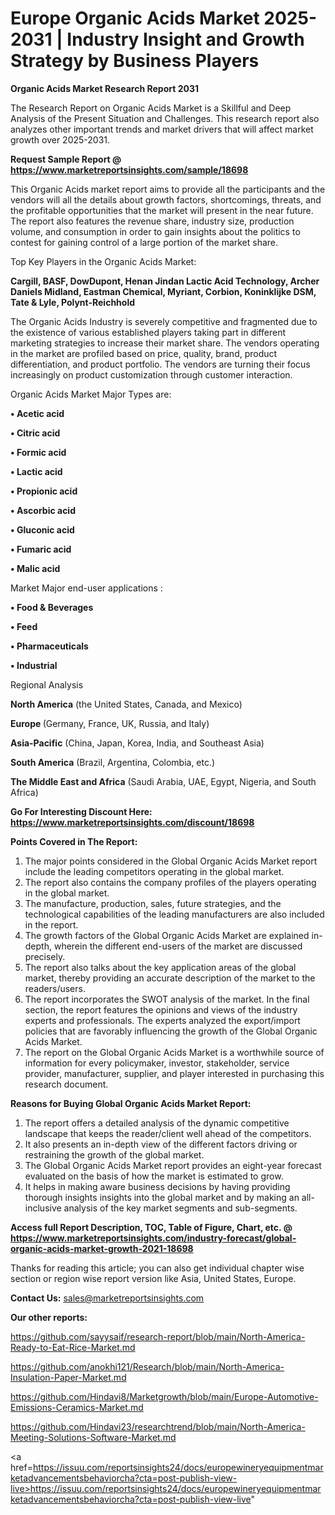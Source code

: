  # Europe Organic Acids Market 2025-2031 | Industry Insight and Growth Strategy by Business Players

<strong>Organic Acids Market Research Report 2031</strong>

The Research Report on Organic Acids Market is a Skillful and Deep Analysis of the Present Situation and Challenges. This research report also analyzes other important trends and market drivers that will affect market growth over 2025-2031.

<strong>Request Sample Report @ <a href=https://www.marketreportsinsights.com/sample/18698>https://www.marketreportsinsights.com/sample/18698</a></strong>

This Organic Acids market report aims to provide all the participants and the vendors will all the details about growth factors, shortcomings, threats, and the profitable opportunities that the market will present in the near future. The report also features the revenue share, industry size, production volume, and consumption in order to gain insights about the politics to contest for gaining control of a large portion of the market share.

Top Key Players in the Organic Acids Market:

<strong>Cargill, BASF, DowDupont, Henan Jindan Lactic Acid Technology, Archer Daniels Midland, Eastman Chemical, Myriant, Corbion, Koninklijke DSM, Tate & Lyle, Polynt-Reichhold</strong>

The Organic Acids Industry is severely competitive and fragmented due to the existence of various established players taking part in different marketing strategies to increase their market share. The vendors operating in the market are profiled based on price, quality, brand, product differentiation, and product portfolio. The vendors are turning their focus increasingly on product customization through customer interaction.

Organic Acids Market Major Types are:

<strong>• Acetic acid

• Citric acid

• Formic acid

• Lactic acid

• Propionic acid

• Ascorbic acid

• Gluconic acid

• Fumaric acid

• Malic acid</strong>

Market Major end-user applications :

<strong>• Food & Beverages

• Feed

• Pharmaceuticals

• Industrial</strong>

Regional Analysis

</u><strong><b>North America</b></strong> (the United States, Canada, and Mexico)

<strong><b>Europe </b></strong>(Germany, France, UK, Russia, and Italy)

<strong><b>Asia-Pacific</b></strong> (China, Japan, Korea, India, and Southeast Asia)

<strong><b>South America</b></strong> (Brazil, Argentina, Colombia, etc.)

<strong><b>The Middle East and Africa</b></strong> (Saudi Arabia, UAE, Egypt, Nigeria, and South Africa)

<strong>Go For Interesting Discount Here: <a href=https://www.marketreportsinsights.com/discount/18698>https://www.marketreportsinsights.com/discount/18698</a></strong>

<strong>Points Covered in The Report:</strong>
<ol>
  <li>The major points considered in the Global Organic Acids Market report include the leading competitors operating in the global market.</li>
  <li>The report also contains the company profiles of the players operating in the global market.</li>
  <li>The manufacture, production, sales, future strategies, and the technological capabilities of the leading manufacturers are also included in the report.</li>
  <li>The growth factors of the Global Organic Acids Market are explained in-depth, wherein the different end-users of the market are discussed precisely.</li>
  <li>The report also talks about the key application areas of the global market, thereby providing an accurate description of the market to the readers/users.</li>
  <li>The report incorporates the SWOT analysis of the market. In the final section, the report features the opinions and views of the industry experts and professionals. The experts analyzed the export/import policies that are favorably influencing the growth of the Global Organic Acids Market.</li>
  <li>The report on the Global Organic Acids Market is a worthwhile source of information for every policymaker, investor, stakeholder, service provider, manufacturer, supplier, and player interested in purchasing this research document.</li>
</ol>
<strong>Reasons for Buying Global Organic Acids Market Report:</strong>

<ol>
  <li>The report offers a detailed analysis of the dynamic competitive landscape that keeps the reader/client well ahead of the competitors.</li>
  <li>It also presents an in-depth view of the different factors driving or restraining the growth of the global market.</li>
  <li>The Global Organic Acids Market report provides an eight-year forecast evaluated on the basis of how the market is estimated to grow.</li>
  <li>It helps in making aware business decisions by having providing thorough insights insights into the global market and by making an all-inclusive analysis of the key market segments and sub-segments.</li>
</ol>
<strong>Access full Report Description, TOC, Table of Figure, Chart, etc. @ <a href=https://www.marketreportsinsights.com/industry-forecast/global-organic-acids-market-growth-2021-18698>https://www.marketreportsinsights.com/industry-forecast/global-organic-acids-market-growth-2021-18698</a></strong>


Thanks for reading this article; you can also get individual chapter wise section or region wise report version like Asia, United States, Europe.

<strong>Contact Us:</strong>
sales@marketreportsinsights.com

<strong>Our other reports:</strong>

<a href=https://github.com/sayysaif/research-report/blob/main/North-America-Ready-to-Eat-Rice-Market.md>https://github.com/sayysaif/research-report/blob/main/North-America-Ready-to-Eat-Rice-Market.md</a>

<a href=https://github.com/anokhi121/Research/blob/main/North-America-Insulation-Paper-Market.md>https://github.com/anokhi121/Research/blob/main/North-America-Insulation-Paper-Market.md</a>

<a href=https://github.com/Hindavi8/Marketgrowth/blob/main/Europe-Automotive-Emissions-Ceramics-Market.md>https://github.com/Hindavi8/Marketgrowth/blob/main/Europe-Automotive-Emissions-Ceramics-Market.md</a>

<a href=https://github.com/Hindavi23/researchtrend/blob/main/North-America-Meeting-Solutions-Software-Market.md>https://github.com/Hindavi23/researchtrend/blob/main/North-America-Meeting-Solutions-Software-Market.md</a>

<a href=https://issuu.com/reportsinsights24/docs/europewineryequipmentmarketadvancementsbehaviorcha?cta=post-publish-view-live>https://issuu.com/reportsinsights24/docs/europewineryequipmentmarketadvancementsbehaviorcha?cta=post-publish-view-live</a>"

